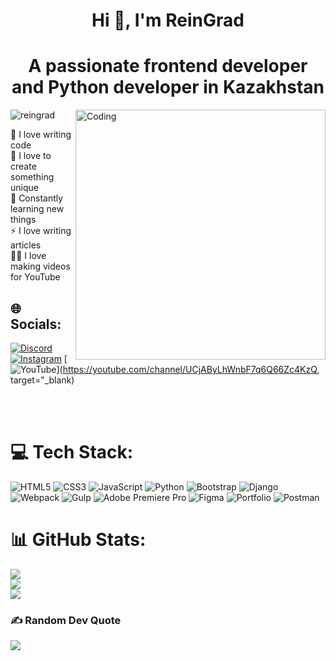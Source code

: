 <h1 align="center">Hi 👋, I'm ReinGrad</h1>
<h1 align="center">A passionate frontend developer and Python developer in Kazakhstan</h1>

<img align="right" alt="Coding" width="400" src="https://cdn.dribbble.com/users/1162077/screenshots/3848914/programmer.gif">

<p align="left"> <img src="https://komarev.com/ghpvc/?username=reingrad&label=Profile%20views&color=0e75b6&style=flat" alt="reingrad" /> </p>

💪 I love writing code<br>🎉 I love to create something unique<br>🥅 Constantly learning new things<br>⚡ I love writing articles<br>🤹🏽 I love making videos for YouTube

## 🌐 Socials:
[![Discord](https://img.shields.io/badge/Discord-%237289DA.svg?logo=discord&logoColor=white)](https://discord.gg/Sharur#8897) [![Instagram](https://img.shields.io/badge/Instagram-%23E4405F.svg?logo=Instagram&logoColor=white)](https://instagram.com/rise_of_kerey/) [![YouTube](https://img.shields.io/badge/YouTube-%23FF0000.svg?logo=YouTube&logoColor=white)](https://youtube.com/channel/UCjAByLhWnbF7q6Q66Zc4KzQ, target="_blank) 

<br />
<br>

# 💻 Tech Stack:
![HTML5](https://img.shields.io/badge/html5-%23E34F26.svg?style=flat&logo=html5&logoColor=white) ![CSS3](https://img.shields.io/badge/css3-%231572B6.svg?style=flat&logo=css3&logoColor=white) ![JavaScript](https://img.shields.io/badge/javascript-%23323330.svg?style=flat&logo=javascript&logoColor=%23F7DF1E) ![Python](https://img.shields.io/badge/python-3670A0?style=flat&logo=python&logoColor=ffdd54) ![Bootstrap](https://img.shields.io/badge/bootstrap-%23563D7C.svg?style=flat&logo=bootstrap&logoColor=white) ![Django](https://img.shields.io/badge/django-%23092E20.svg?style=flat&logo=django&logoColor=white) ![Webpack](https://img.shields.io/badge/webpack-%238DD6F9.svg?style=flat&logo=webpack&logoColor=black) ![Gulp](https://img.shields.io/badge/GULP-%23CF4647.svg?style=flat&logo=gulp&logoColor=white) ![Adobe Premiere Pro](https://img.shields.io/badge/Adobe%20Premiere%20Pro-9999FF.svg?style=flat&logo=Adobe%20Premiere%20Pro&logoColor=white) 	![Figma](https://img.shields.io/badge/figma-%23F24E1E.svg?style=flat&logo=figma&logoColor=white) ![Portfolio](https://img.shields.io/badge/Portfolio-%23000000.svg?style=flat&logo=firefox&logoColor=#FF7139) ![Postman](https://img.shields.io/badge/Postman-FF6C37?style=flat&logo=postman&logoColor=white)
# 📊 GitHub Stats:
![](https://github-readme-stats.vercel.app/api?username=Shyngys&theme=dark&hide_border=false&include_all_commits=true&count_private=false)<br/>
![](https://github-readme-streak-stats.herokuapp.com/?user=Shyngys&theme=dark&hide_border=false)<br/>
![](https://github-readme-stats.vercel.app/api/top-langs/?username=Shyngys&theme=dark&hide_border=false&include_all_commits=true&count_private=false&layout=compact)

### ✍️ Random Dev Quote
![](https://quotes-github-readme.vercel.app/api?type=horizontal&theme=gruvbox)

